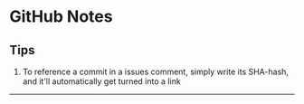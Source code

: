 # GitHub Notes

## Tips

1. To reference a commit in a issues comment, simply write its SHA-hash, and it'll automatically get turned into a link

---

